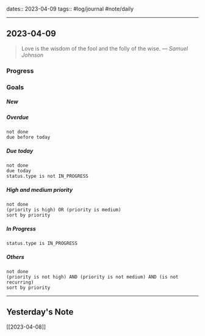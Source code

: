 dates:: 2023-04-09
tags:: #log/journal #note/daily 

---
## 2023-04-09

> Love is the wisdom of the fool and the folly of the wise.
> — <cite>Samuel Johnson</cite>

### Progress


### Goals 

##### New


##### Overdue

```tasks
not done
due before today
```


##### Due today

```tasks
not done
due today
status.type is not IN_PROGRESS
```

##### High and medium priority

```tasks
not done
(priority is high) OR (priority is medium)
sort by priority
```

##### In Progress

```tasks
status.type is IN_PROGRESS
```

##### Others


```tasks
not done
(priority is not high) AND (priority is not medium) AND (is not recurring)
sort by priority
```


---
## Yesterday's Note

[[2023-04-08]]


